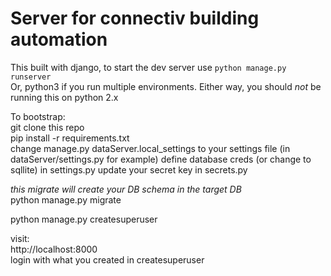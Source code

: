 # Server for connectiv building automation

This built with django, to start the dev server use `python manage.py runserver`   
Or, python3 if you run multiple environments. Either way, you should *not* be running this on python 2.x  
  

To bootstrap:  
git clone this repo    
pip install -r requirements.txt  
change manage.py dataServer.local_settings to your settings file (in dataServer/settings.py for example) 
define database creds (or change to sqllite) in settings.py 
update your secret key in secrets.py  

*this migrate will create your DB schema in the target DB*  
python manage.py migrate   
  
python manage.py createsuperuser  

  
visit:  
http://localhost:8000  
login with what you created in createsuperuser  


